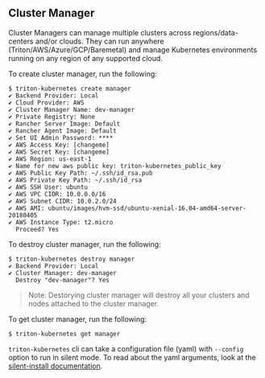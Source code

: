## Cluster Manager

Cluster Managers can manage multiple clusters across regions/data-centers and/or clouds. They can run anywhere (Triton/AWS/Azure/GCP/Baremetal) and manage Kubernetes environments running on any region of any supported cloud.

To create cluster manager, run the following:
```
$ triton-kubernetes create manager
✔ Backend Provider: Local
✔ Cloud Provider: AWS
✔ Cluster Manager Name: dev-manager
✔ Private Registry: None
✔ Rancher Server Image: Default
✔ Rancher Agent Image: Default
✔ Set UI Admin Password: ****
✔ AWS Access Key: [changeme]
✔ AWS Secret Key: [changeme]
✔ AWS Region: us-east-1
✔ Name for new aws public key: triton-kubernetes_public_key
✔ AWS Public Key Path: ~/.ssh/id_rsa.pub
✔ AWS Private Key Path: ~/.ssh/id_rsa
✔ AWS SSH User: ubuntu
✔ AWS VPC CIDR: 10.0.0.0/16
✔ AWS Subnet CIDR: 10.0.2.0/24
✔ AWS AMI: ubuntu/images/hvm-ssd/ubuntu-xenial-16.04-amd64-server-20180405
✔ AWS Instance Type: t2.micro
  Proceed? Yes
```

To destroy cluster manager, run the following:

```
$ triton-kubernetes destroy manager
✔ Backend Provider: Local
✔ Cluster Manager: dev-manager
  Destroy "dev-manager"? Yes
```
> Note: Destorying cluster manager will destroy all your clusters and nodes attached to the cluster manager.

To get cluster manager, run the following:

```
$ triton-kubernetes get manager
```

`triton-kubernetes` cli can take a configuration file (yaml) with `--config` option to run in silent mode. To read about the yaml arguments, look at the [silent-install documentation](https://github.com/mesoform/triton-kubernetes/tree/master/docs/guide/silent-install-yaml.md).